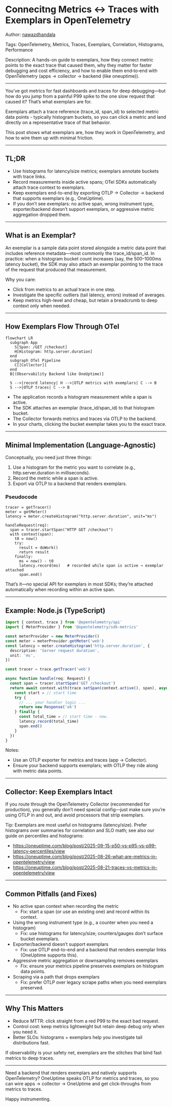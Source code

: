 # Connecitng Metrics ↔ Traces with Exemplars in OpenTelemetry

Author: [nawazdhandala](https://www.github.com/nawazdhandala)

Tags: OpenTelemetry, Metrics, Traces, Exemplars, Correlation, Histograms, Performance

Description: A hands-on guide to exemplars, how they connect metric points to the exact trace that caused them, why they matter for faster debugging and cost efficiency, and how to enable them end‑to‑end with OpenTelemetry (apps → collector → backend (like oneuptime)).

---

You’ve got metrics for fast dashboards and traces for deep debugging—but how do you jump from a painful P99 spike to the one slow request that caused it? That’s what exemplars are for.

Exemplars attach a trace reference (trace_id, span_id) to selected metric data points - typically histogram buckets, so you can click a metric and land directly on a representative trace of that behavior.

This post shows what exemplars are, how they work in OpenTelemetry, and how to wire them up with minimal friction.

---

## TL;DR

- Use histograms for latency/size metrics; exemplars annotate buckets with trace links.
- Record measurements inside active spans; OTel SDKs automatically attach trace context to exemplars.
- Keep exemplars end-to-end by exporting OTLP → Collector → backend that supports exemplars (e.g., OneUptime).
- If you don’t see exemplars: no active span, wrong instrument type, exporter/backend doesn’t support exemplars, or aggressive metric aggregation dropped them.

---

## What is an Exemplar?

An exemplar is a sample data point stored alongside a metric data point that includes reference metadata—most commonly the trace_id/span_id. In practice: when a histogram bucket count increases (say, the 500–1000ms latency bucket), the SDK may also attach an exemplar pointing to the trace of the request that produced that measurement.

Why you care:
- Click from metrics to an actual trace in one step.
- Investigate the specific outliers (tail latency, errors) instead of averages.
- Keep metrics high-level and cheap, but retain a breadcrumb to deep context only when needed.

---

## How Exemplars Flow Through OTel

```mermaid
flowchart LR
  subgraph App
    S[Span: /GET /checkout]
    H[Histogram: http.server.duration]
  end
  subgraph OTel Pipeline
    C[[Collector]]
  end
  B[(Observability Backend like OneUptime)]

  S -->|record latency| H -->|OTLP metrics with exemplars| C --> B
  S -->|OTLP traces| C --> B
```

- The application records a histogram measurement while a span is active.
- The SDK attaches an exemplar (trace_id/span_id) to that histogram bucket.
- The Collector forwards metrics and traces via OTLP to the backend.
- In your charts, clicking the bucket exemplar takes you to the exact trace.

---

## Minimal Implementation (Language-Agnostic)

Conceptually, you need just three things:

1) Use a histogram for the metric you want to correlate (e.g., http.server.duration in milliseconds).
2) Record the metric while a span is active.
3) Export via OTLP to a backend that renders exemplars.

### Pseudocode

```pseudo
tracer = getTracer()
meter = getMeter()
latency = meter.createHistogram("http.server.duration", unit="ms")

handleRequest(req):
  span = tracer.startSpan("HTTP GET /checkout")
  with context(span):
    t0 = now()
    try:
      result = doWork()
      return result
    finally:
      ms = now() - t0
      latency.record(ms)   # recorded while span is active → exemplar attached
      span.end()
```

That’s it—no special API for exemplars in most SDKs; they’re attached automatically when recording within an active span.

---

## Example: Node.js (TypeScript)

```ts
import { context, trace } from '@opentelemetry/api'
import { MeterProvider } from '@opentelemetry/sdk-metrics'

const meterProvider = new MeterProvider()
const meter = meterProvider.getMeter('web')
const latency = meter.createHistogram('http.server.duration', {
  description: 'Server request duration',
  unit: 'ms',
})

const tracer = trace.getTracer('web')

async function handle(req: Request) {
  const span = tracer.startSpan('GET /checkout')
  return await context.with(trace.setSpan(context.active(), span), async () => {
    const start = // start time
    try {
      // ... your handler logic ...
      return new Response('ok')
    } finally {
      const total_time = // start time - now.
      latency.record(total_time)
      span.end()
    }
  })
}
```

Notes:
- Use an OTLP exporter for metrics and traces (app → Collector).
- Ensure your backend supports exemplars; with OTLP they ride along with metric data points.

---

## Collector: Keep Exemplars Intact

If you route through the OpenTelemetry Collector (recommended for production), you generally don’t need special config—just make sure you’re using OTLP in and out, and avoid processors that strip exemplars.


Tip: Exemplars are most useful on histograms (latency/size). Prefer histograms over summaries for correlation and SLO math; see also our guide on percentiles and histograms:
- https://oneuptime.com/blog/post/2025-09-15-p50-vs-p95-vs-p99-latency-percentiles/view
- https://oneuptime.com/blog/post/2025-08-26-what-are-metrics-in-opentelemetry/view
- https://oneuptime.com/blog/post/2025-08-21-traces-vs-metrics-in-opentelemetry/view

---

## Common Pitfalls (and Fixes)

- No active span context when recording the metric
  - Fix: start a span (or use an existing one) and record within its context.
- Using the wrong instrument type (e.g., a counter when you need a histogram)
  - Fix: use histograms for latency/size; counters/gauges don’t surface bucket exemplars.
- Exporter/backend doesn’t support exemplars
  - Fix: use OTLP end-to-end and a backend that renders exemplar links (OneUptime supports this).
- Aggressive metric aggregation or downsampling removes exemplars
  - Fix: ensure your metrics pipeline preserves exemplars on histogram data points.
- Scraping via a path that drops exemplars
  - Fix: prefer OTLP over legacy scrape paths when you need exemplars preserved.

---

## Why This Matters

- Reduce MTTR: click straight from a red P99 to the exact bad request.
- Control cost: keep metrics lightweight but retain deep debug only when you need it.
- Better SLOs: histograms + exemplars help you investigate tail distributions fast.

If observability is your safety net, exemplars are the stitches that bind fast metrics to deep traces.

---

Need a backend that renders exemplars and natively supports OpenTelemetry? OneUptime speaks OTLP for metrics and traces, so you can wire apps → collector → OneUptime and get click-throughs from metrics to traces.

Happy instrumenting.
